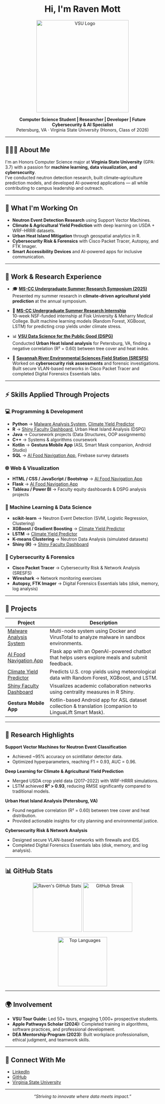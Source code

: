 <h1 align="center">Hi, I'm Raven Mott</h1>

<p align="center">
  <img src="https://www.vsu.edu/files/images/logos/vsu-since-1882-logo-multi-colored.svg" alt="VSU Logo" width="300">
</p>

<p align="center">
  <strong>Computer Science Student | Researcher | Developer | Future Cybersecurity & AI Specialist</strong><br>
  Petersburg, VA · Virginia State University (Honors, Class of 2026)  
</p>

---

## 👨🏾‍💻 About Me

I'm an Honors Computer Science major at **Virginia State University** (GPA: 3.7) with a passion for **machine learning, data visualization, and cybersecurity**.  
I’ve conducted neutron detection research, built climate–agriculture prediction models, and developed AI-powered applications — all while contributing to campus leadership and outreach.  

---

## 🔭 What I'm Working On

- **Neutron Event Detection Research** using Support Vector Machines.  
- **Climate & Agricultural Yield Prediction** with deep learning on USDA + WRF-HRRR datasets.  
- **Urban Heat Island Mitigation** through geospatial analytics in R.  
- **Cybersecurity Risk & Forensics** with Cisco Packet Tracer, Autopsy, and FTK Imager.  
- **Smart Accessibility Devices** and AI-powered apps for inclusive communication.  

---

## 🏢 Work & Research Experience

- 🎓 [**MS-CC Undergraduate Summer Research Symposium (2025)**](https://ms-cc.org/2025-ms-cc-undergraduate-summer-research-symposium/)  
  Presented my summer research in **climate-driven agricultural yield prediction** at the annual symposium.  

- 🔬 [**MS-CC Undergraduate Summer Research Internship**](https://ms-cc.org/about-us/undergraduate-summer-research-internship/)  
  10-week NSF-funded internship at Fisk University & Meharry Medical College. Built machine learning models (Random Forest, XGBoost, LSTM) for predicting crop yields under climate stress.  

- 📊 [**VSU Data Science for the Public Good (DSPG)**](https://www.vsu.edu/research/dspg-recruitment.php)  
  Conducted **Urban Heat Island analysis** for Petersburg, VA, finding a negative correlation (R² = 0.60) between tree cover and heat index.  

- 🌱 [**Savannah River Environmental Sciences Field Station (SRESFS)**](https://sresfs.net/)  
  Worked on **cybersecurity risk assessments** and forensic investigations. Built secure VLAN-based networks in Cisco Packet Tracer and completed Digital Forensics Essentials labs.  

---

## ⚡ Skills Applied Through Projects

### 💻 Programming & Development
- **Python** → [Malware Analysis System](https://github.com/Rmot1202/malware-analysis), [Climate Yield Predictor](https://github.com/Rmot1202/climate-yield-prediction)  
- **R** → [Shiny Faculty Dashboard](https://github.com/Rmot1202), Urban Heat Island Analysis (DSPG)  
- **Java** → Coursework projects (Data Structures, OOP assignments)  
- **C++** → Systems & algorithms coursework  
- **Kotlin** → **Gestura Mobile App** (ASL Smart Mask companion, Android Studio)  
- **SQL** → [AI Food Navigation App](https://rmot1202.pythonanywhere.com/), Firebase survey datasets  

### 🌐 Web & Visualization
- **HTML / CSS / JavaScript / Bootstrap** → [AI Food Navigation App](https://rmot1202.pythonanywhere.com/)  
- **Flask** → [AI Food Navigation App](https://rmot1202.pythonanywhere.com/)  
- **Tableau / Power BI** → Faculty equity dashboards & DSPG analysis projects  

### 🤖 Machine Learning & Data Science
- **scikit-learn** → Neutron Event Detection (SVM, Logistic Regression, Clustering)  
- **XGBoost / Gradient Boosting** → [Climate Yield Predictor](https://github.com/Rmot1202/climate-yield-prediction)  
- **LSTM** → [Climate Yield Predictor](https://github.com/Rmot1202/climate-yield-prediction)  
- **K-means Clustering** → Neutron Data Analysis (simulated datasets)  
- **Shiny (R)** → [Shiny Faculty Dashboard](https://github.com/Rmot1202)  

### 🔐 Cybersecurity & Forensics
- **Cisco Packet Tracer** → Cybersecurity Risk & Network Analysis (SRESFS)  
- **Wireshark** → Network monitoring exercises  
- **Autopsy, FTK Imager** → Digital Forensics Essentials labs (disk, memory, log analysis)  

---

## 🚀 Projects

| Project | Description |
|---------|-------------|
| [Malware Analysis System](https://github.com/Rmot1202/malware-analysis) | Multi-node system using Docker and VirusTotal to analyze malware in sandbox environments. |
| [AI Food Navigation App](https://rmot1202.pythonanywhere.com/) | Flask app with an OpenAI-powered chatbot that helps users explore meals and submit feedback. |
| [Climate Yield Predictor](https://github.com/Rmot1202/climate-yield-prediction) | Predicts U.S. crop yields using meteorological data with Random Forest, XGBoost, and LSTM. |
| [Shiny Faculty Dashboard](https://github.com/Rmot1202) | Visualizes academic collaboration networks using centrality measures in R Shiny. |
| **Gestura Mobile App** | Kotlin-based Android app for ASL dataset collection & translation (companion to LinguaLift Smart Mask). |

---

## 🧪 Research Highlights

**Support Vector Machines for Neutron Event Classification**  
- Achieved ~95% accuracy on scintillator detector data.  
- Optimized hyperparameters, reaching F1 = 0.93, AUC = 0.96.  

**Deep Learning for Climate & Agricultural Yield Prediction**  
- Merged USDA crop yield data (2017–2022) with WRF-HRRR simulations.  
- LSTM achieved **R² > 0.93**, reducing RMSE significantly compared to traditional models.  

**Urban Heat Island Analysis (Petersburg, VA)**  
- Found negative correlation (R² = 0.60) between tree cover and heat distribution.  
- Provided actionable insights for city planning and environmental justice.  

**Cybersecurity Risk & Network Analysis**  
- Designed secure VLAN-based networks with firewalls and IDS.  
- Completed Digital Forensics Essentials labs (disk, memory, and log analysis).  

---

## 📊 GitHub Stats

<p align="center">
  <img src="https://github-readme-stats.vercel.app/api?username=Rmot1202&show_icons=true&theme=radical" alt="Raven's GitHub Stats" height="160"/>
  <img src="https://github-readme-streak-stats.herokuapp.com/?user=Rmot1202&theme=radical" alt="GitHub Streak" height="160"/>
</p>

<p align="center">
  <img src="https://github-readme-stats.vercel.app/api/top-langs/?username=Rmot1202&layout=compact&theme=radical" alt="Top Languages" height="160"/>
</p>

---

## 🌍 Involvement

- **VSU Tour Guide:** Led 50+ tours, engaging 1,000+ prospective students.  
- **Apple Pathways Scholar (2024):** Completed training in algorithms, software practices, and professional development.  
- **DEA Mentorship Program (2023):** Built workplace professionalism, ethical judgment, and teamwork skills.  

---

## 🔗 Connect With Me

- [LinkedIn](https://www.linkedin.com/in/raven1202)  
- [GitHub](https://github.com/Rmot1202)  
- [Virginia State University](https://www.vsu.edu)  

---

<p align="center"><em>“Striving to innovate where data meets impact.”</em></p>
